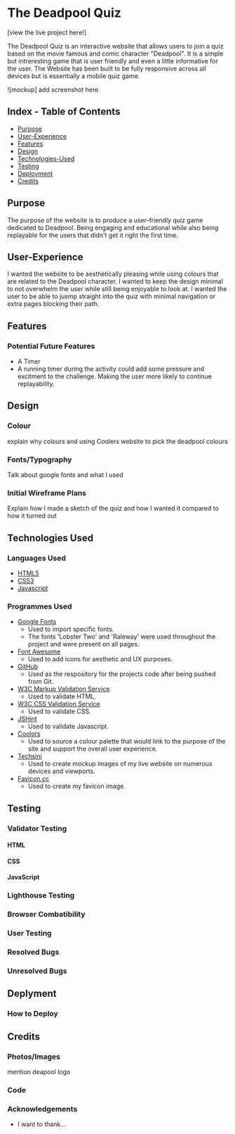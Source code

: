 <h1> The Deadpool Quiz</h1>

[view the live project here!]

The Deadpool Quiz is an interactive website that allows users to join a quiz based on the movie famous and comic character "Deadpool". It is a simple but intreresting game that is user friendly and even a little informative for the user.
The Website has been built to be fully responsive across all devices but is essentially a mobile quiz game.

![mockup] add screenshot here

## Index - Table of Contents
* [Purpose](#purpose)
* [User-Experience](#user-experience)
* [Features](#features)
* [Design](#design)
* [Technologies-Used](#technologies-used)
* [Testing](#testing)
* [Deployment](#deployment)
* [Credits](#credits) 

## Purpose

The purpose of the website is to produce a user-friendly quiz game dedicated to Deadpool. Being engaging and educational while also being replayable for the users that didn't get it right the first time.  

## User-Experience
I wanted the website to be aesthetically pleasing while using colours that are related to the Deadpool character. I wanted to keep the design minimal to not overwhelm the user while still being enjoyable to look at.
I wanted the user to be able to jusmp straight into the quiz with minimal navigation or extra pages blocking their path.

## Features

### Potential Future Features

- A Timer
- A running timer during the activity could add some pressure and excitment to the challenge. Making the user more likely to continue replayability.

## Design

### Colour
explain why colours and using Coolers website to pick the deadpool colours

### Fonts/Typography
Talk about google fonts and what I used

### Initial Wireframe Plans

Explain how I made a sketch of the quiz and how I wanted it compared to how it turned out

## Technologies Used

### Languages Used

-   [HTML5](https://en.wikipedia.org/wiki/HTML5)
-   [CSS3](https://en.wikipedia.org/wiki/Cascading_Style_Sheets)
-   [Javascript](https://en.wikipedia.org/wiki/Javascript)

### Programmes Used

-   [Google Fonts](https://fonts.google.com/)
      - Used to import specific fonts.
      - The fonts 'Lobster Two' and 'Raleway' were used throughout the project and were present on all pages.
-   [Font Awesome](https://fontawesome.com/)
      - Used to add icons for aesthetic and UX purposes.
-   [GitHub](https://github.com/)
      - Used as the respository for the projects code after being pushed from Git.
-   [W3C Markup Validation Service](https://validator.w3.org/)
      - Used to validate HTML.
-   [W3C CSS Validation Service](https://jigsaw.w3.org/css-validator/)
      - Used to validate CSS.
-   [JSHint](https://jshint.com/)
      - Used to validate Javascript.
-   [Coolors](https://coolors.co/)
      - Used to source a colour palette that would link to the purpose of the site and support the overall user experience.
-   [Techsini](https://techsini.com/multi-mockup/index.php)
      - Used to create mockup images of my live website on numerous devices and viewports.
-   [Favicon.cc](https://www.favicon.cc/)
      - Used to create my favicon image.

## Testing

### Validator Testing

#### HTML

#### CSS

#### JavaScript

### Lighthouse Testing

### Browser Combatibility

### User Testing

### Resolved Bugs

### Unresolved Bugs

## Deplyment

### How to Deploy

## Credits

### Photos/Images
mention deapool logo

### Code

### Acknowledgements
- I want to thank...